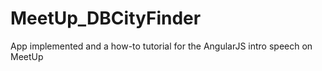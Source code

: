# MeetUp_DBCityFinder
App implemented and a how-to tutorial for the AngularJS intro speech on MeetUp
